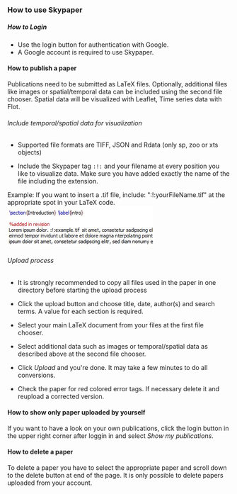 ### How to use Skypaper

##### How to Login

  - Use the login button for authentication with Google.
  - A Google account is required to use Skypaper.

#### How to publish a paper

  Publications need to be submitted as LaTeX files. Optionally, additional files like images or spatial/temporal data can be included using the second file chooser.
  Spatial data will be visualized with Leaflet, Time series data with Flot.

###### Include temporal/spatial data for visualization 
  - Supported file formats are TIFF, JSON and Rdata (only sp, zoo or xts objects)

  - Include the Skypaper tag `:!:` and your filename at every position you like to visualize data.
    Make sure you have added exactly the name of the file including the extension.

   Example: If you want to insert a .tif file, include: ":!:yourFileName.tif" 
   at the appropriate spot in your LaTeX code.
   ![Beispiel Tag](/public/images/BeispielTag2.JPG "Tag")

###### Upload process 
  - It is strongly recommended to copy all files used in the paper in one directory before starting the upload process
  
  - Click the upload button and choose title, date, author(s) and search terms. A value for each section is required.
  
  - Select your main LaTeX document from your files at the first file chooser.
  
  - Select additional data such as images or temporal/spatial data as described above at the second file chooser.

  - Click *Upload* and you're done. It may take a few minutes to do all conversions.
  
  - Check the paper for red colored error tags. If necessary delete it and reupload a corrected version. 

#### How to show only paper uploaded by yourself

  If you want to have a look on your own publications, click the login button in the upper right corner after loggin in and select *Show my publications*.

#### How to delete a paper

  To delete a paper you have to select the appropriate paper and scroll down to the delete button at end of the page.
  It is only possible to delete papers uploaded from your account. 
